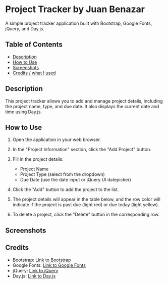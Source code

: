 # Project Tracker by Juan Benazar

A simple project tracker application built with Bootstrap, Google Fonts, jQuery, and Day.js.

## Table of Contents

- [Description](#description)
- [How to Use](#how-to-use)
- [Screenshots](#screenshots)
- [Credits / what I used](#credits)

## Description

This project tracker allows you to add and manage project details, including the project name, type, and due date. It also displays the current date and time using Day.js.

## How to Use

1. Open the application in your web browser.

2. In the "Project Information" section, click the "Add Project" button.

3. Fill in the project details:
   - Project Name
   - Project Type (select from the dropdown)
   - Due Date (use the date input or jQuery UI datepicker)

4. Click the "Add" button to add the project to the list.

5. The project details will appear in the table below, and the row color will indicate if the project is past due (light red) or due today (light yellow).

6. To delete a project, click the "Delete" button in the corresponding row.

## Screenshots


## Credits

- Bootstrap: [Link to Bootstrap](https://getbootstrap.com/)
- Google Fonts: [Link to Google Fonts](https://fonts.google.com/)
- jQuery: [Link to jQuery](https://jquery.com/)
- Day.js: [Link to Day.js](https://day.js.org/)
